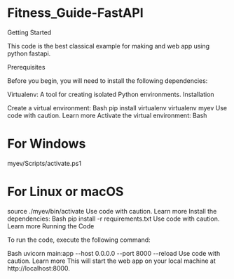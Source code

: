 # Fitness_Guide-FastAPI

Getting Started

This code is the best classical example for making and web app using python fastapi.

Prerequisites

Before you begin, you will need to install the following dependencies:

Virtualenv: A tool for creating isolated Python environments.
Installation

Create a virtual environment:
Bash
pip install virtualenv
virtualenv myev
Use code with caution. Learn more
Activate the virtual environment:
Bash
# For Windows
myev/Scripts/activate.ps1

# For Linux or macOS
source ./myev/bin/activate
Use code with caution. Learn more
Install the dependencies:
Bash
pip install -r requirements.txt
Use code with caution. Learn more
Running the Code

To run the code, execute the following command:

Bash
uvicorn main:app --host 0.0.0.0 --port 8000 --reload
Use code with caution. Learn more
This will start the web app on your local machine at http://localhost:8000.
